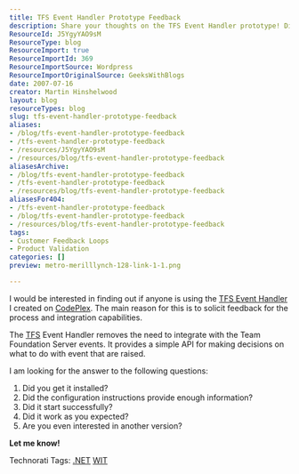 ```yaml
---
title: TFS Event Handler Prototype Feedback
description: Share your thoughts on the TFS Event Handler prototype! Discover its integration capabilities and help shape future versions with your feedback.
ResourceId: J5YgyYAO9sM
ResourceType: blog
ResourceImport: true
ResourceImportId: 369
ResourceImportSource: Wordpress
ResourceImportOriginalSource: GeeksWithBlogs
date: 2007-07-16
creator: Martin Hinshelwood
layout: blog
resourceTypes: blog
slug: tfs-event-handler-prototype-feedback
aliases:
- /blog/tfs-event-handler-prototype-feedback
- /tfs-event-handler-prototype-feedback
- /resources/J5YgyYAO9sM
- /resources/blog/tfs-event-handler-prototype-feedback
aliasesArchive:
- /blog/tfs-event-handler-prototype-feedback
- /tfs-event-handler-prototype-feedback
- /resources/blog/tfs-event-handler-prototype-feedback
aliasesFor404:
- /tfs-event-handler-prototype-feedback
- /blog/tfs-event-handler-prototype-feedback
- /resources/blog/tfs-event-handler-prototype-feedback
tags:
- Customer Feedback Loops
- Product Validation
categories: []
preview: metro-merilllynch-128-link-1-1.png

---
```

I would be interested in finding out if anyone is using the [TFS Event Handler](http://www.codeplex.com/TFSEventHandler) I created on [CodePlex](http://www.codeplex.com "CodePlex"). The main reason for this is to solicit feedback for the process and integration capabilities.

The [TFS](http://msdn2.microsoft.com/en-us/teamsystem/aa718934.aspx "Team Foundation Server") Event Handler removes the need to integrate with the Team Foundation Server events. It provides a simple API for making decisions on what to do with event that are raised.

I am looking for the answer to the following questions:

1. Did you get it installed?
2. Did the configuration instructions provide enough information?
3. Did it start successfully?
4. Did it work as you expected?
5. Are you even interested in another version?

**Let me know!**

Technorati Tags: [.NET](http://technorati.com/tags/.NET) [WIT](http://technorati.com/tags/WIT)
